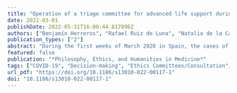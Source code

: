 ```yaml
---
title: "Operation of a triage committee for advanced life support during the COVID-19 pandemic"
date: 2022-03-01
publishDate: 2022-05-31T16:00:44.817896Z
authors: ["Benjamín Herreros", "Rafael Ruiz de Luna", "Natalia de la Calle", "Diego Gayoso", "Paula Martínez", "Karmele Olaciregui Dague", "Gregorio Palacios"]
publication_types: ["2"]
abstract: "During the first weeks of March 2020 in Spain, the cases of severe respiratory failure progressively increased, generating an imbalance between the clinical needs for advanced life support (ALS) measures and the effective availability of ALS resources. To address this problem, the creation of triage committees (TC) was proposed, whose main function is to select the best candidates to receive ALS. The main objective of our study is to describe the clinical characteristics of the patients evaluated by the TC of the Alcorcón Foundation University Hospital (AFUH) during the first wave of SARS CoV-2. Other objectives are to determine if there are differences between the patients considered candidates / not candidates for ALS and to analyze the functioning of the TC."
featured: false
publication: "*Philosophy, Ethics, and Humanities in Medicine*"
tags: ["COVID-19", "Decision-making", "Ethics Committees/Consultation", "Triage"]
url_pdf: "https://doi.org/10.1186/s13010-022-00117-1"
doi: "10.1186/s13010-022-00117-1"
---
```


